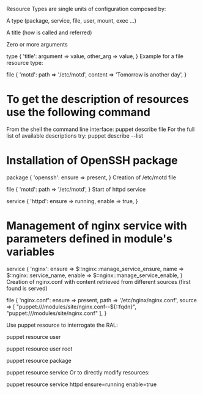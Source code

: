 

<!-- Resoure Types -->
Resource Types are single units of configuration composed by:

A type (package, service, file, user, mount, exec ...)

A title (how is called and referred)

Zero or more arguments

type { 'title':
  argument  => value,
  other_arg => value,
}
Example for a file resource type:

file { 'motd':
  path    => '/etc/motd',
  content => 'Tomorrow is another day',
}


# To get the description of resources use the following command
From the shell the command line interface:
puppet describe file
For the full list of available descriptions try:
puppet describe --list



# Installation of OpenSSH package
package { 'openssh':
  ensure => present,
}
Creation of /etc/motd file

file { 'motd':
  path => '/etc/motd',
}
Start of httpd service

service { 'httpd':
  ensure => running,
  enable => true,
}





# Management of nginx service with parameters defined in module's variables
service { 'nginx':
  ensure     => $::nginx::manage_service_ensure,
  name       => $::nginx::service_name,
  enable     => $::nginx::manage_service_enable,
}
Creation of nginx.conf with content retrieved from different sources (first found is served)

file { 'nginx.conf':
  ensure  => present,
  path    => '/etc/nginx/nginx.conf',
  source  => [
      "puppet:///modules/site/nginx.conf--${::fqdn}",
      "puppet:///modules/site/nginx.conf" ],
}


Use puppet resource to interrogate the RAL:

puppet resource user

puppet resource user root

puppet resource package

puppet resource service
Or to directly modify resources:

puppet resource service httpd ensure=running enable=true